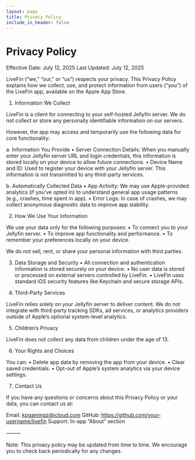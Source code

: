 ```yaml
---
layout: page
title: Privacy Policy
include_in_header: false
---
```


# Privacy Policy

Effective Date: July 12, 2025
Last Updated: July 12, 2025

LiveFin (“we,” “our,” or “us”) respects your privacy. This Privacy Policy explains how we collect, use, and protect information from users (“you”) of the LiveFin app, available on the Apple App Store.

1. Information We Collect

LiveFin is a client for connecting to your self-hosted Jellyfin server. We do not collect or store any personally identifiable information on our servers.

However, the app may access and temporarily use the following data for core functionality:

a. Information You Provide
	•	Server Connection Details: When you manually enter your Jellyfin server URL and login credentials, this information is stored locally on your device to allow future connections.
	•	Device Name and ID: Used to register your device with your Jellyfin server. This information is not transmitted to any third-party services.

b. Automatically Collected Data
	•	App Activity: We may use Apple-provided analytics (if you’ve opted in) to understand general app usage patterns (e.g., crashes, time spent in app).
	•	Error Logs: In case of crashes, we may collect anonymous diagnostic data to improve app stability.

2. How We Use Your Information

We use your data only for the following purposes:
	•	To connect you to your Jellyfin server.
	•	To improve app functionality and performance.
	•	To remember your preferences locally on your device.

We do not sell, rent, or share your personal information with third parties.

3. Data Storage and Security
	•	All connection and authentication information is stored securely on your device.
	•	No user data is stored or processed on external servers controlled by LiveFin.
	•	LiveFin uses standard iOS security features like Keychain and secure storage APIs.

4. Third-Party Services

LiveFin relies solely on your Jellyfin server to deliver content. We do not integrate with third-party tracking SDKs, ad services, or analytics providers outside of Apple’s optional system-level analytics.

5. Children’s Privacy

LiveFin does not collect any data from children under the age of 13. 

6. Your Rights and Choices

You can:
	•	Delete app data by removing the app from your device.
	•	Clear saved credentials.
	•	Opt-out of Apple’s system analytics via your device settings.

7. Contact Us

If you have any questions or concerns about this Privacy Policy or your data, you can contact us at:

Email: kpgamingz@icloud.com
GitHub: https://github.com/your-username/livefin
Support: In-app “About” section

⸻

Note: This privacy policy may be updated from time to time. We encourage you to check back periodically for any changes.

